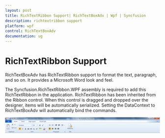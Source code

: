 ```yaml
---
layout: post
title: RichTextRibbon Support| RichTextBoxAdv | Wpf | Syncfusion
description: richtextribbon support
platform: wpf
control: RichTextBoxAdv
documentation: ug
---
```


# RichTextRibbon Support

RichTextBoxAdv has RichTextRibbon support to format the text, paragraph, and so on. It provides a Microsoft Word look and feel.

The Syncfusion.RichTextRibbon.WPF assembly is required to add this RichTextRibbon in the application. RichTextRibbon has been inherited from the Ribbon control. When this control is dragged and dropped over the designer, items will be automatically serialized. Setting the DataContext to RichTextBoxAdv will automatically bind the commands.



![](RichTextRibbon-Support_images/RichTextRibbon-Support_img1.png)




